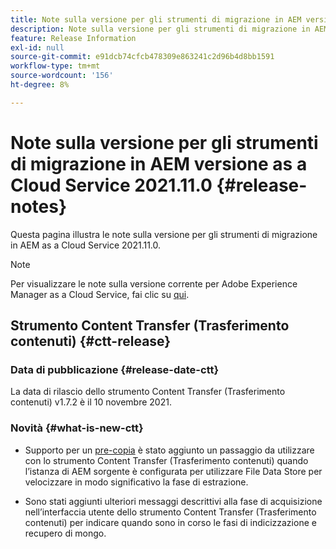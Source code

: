 ```yaml
---
title: Note sulla versione per gli strumenti di migrazione in AEM versione as a Cloud Service 2021.11.0
description: Note sulla versione per gli strumenti di migrazione in AEM versione as a Cloud Service 2021.11.0
feature: Release Information
exl-id: null
source-git-commit: e91dcb74cfcb478309e863241c2d96b4d8bb1591
workflow-type: tm+mt
source-wordcount: '156'
ht-degree: 8%

---
```



# Note sulla versione per gli strumenti di migrazione in AEM versione as a Cloud Service 2021.11.0 {#release-notes}

Questa pagina illustra le note sulla versione per gli strumenti di migrazione in AEM as a Cloud Service 2021.11.0.

>[!NOTE]
>Per visualizzare le note sulla versione corrente per Adobe Experience Manager as a Cloud Service, fai clic su [qui](https://experienceleague.adobe.com/docs/experience-manager-cloud-service/release-notes/release-notes/release-notes-current.html?lang=it).

## Strumento Content Transfer (Trasferimento contenuti)  {#ctt-release}

### Data di pubblicazione {#release-date-ctt}

La data di rilascio dello strumento Content Transfer (Trasferimento contenuti) v1.7.2 è il 10 novembre 2021.

### Novità {#what-is-new-ctt}

* Supporto per un [pre-copia](https://experienceleague.adobe.com/docs/experience-manager-cloud-service/moving/cloud-migration/content-transfer-tool/handling-large-content-repositories.html?lang=en) è stato aggiunto un passaggio da utilizzare con lo strumento Content Transfer (Trasferimento contenuti) quando l’istanza di AEM sorgente è configurata per utilizzare File Data Store per velocizzare in modo significativo la fase di estrazione.

* Sono stati aggiunti ulteriori messaggi descrittivi alla fase di acquisizione nell’interfaccia utente dello strumento Content Transfer (Trasferimento contenuti) per indicare quando sono in corso le fasi di indicizzazione e recupero di mongo.